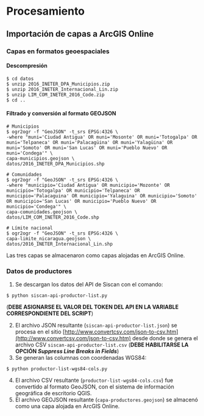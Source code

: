 # Procesamiento

## Importación de capas a ArcGIS Online

### Capas en formatos geoespaciales
#### Descompresión
```terminal
$ cd datos
$ unzip 2016_INETER_DPA_Municipios.zip
$ unzip 2016_INETER_Internacional_Lin.zip
$ unzip LIM_COM_INETER_2016_Code.zip
$ cd ..
```

#### Filtrado y conversión al formato GEOJSON
```terminal
# Municipios
$ ogr2ogr -f "GeoJSON" -t_srs EPSG:4326 \
-where "muni='Ciudad Antigua' OR muni='Mosonte' OR muni='Totogalpa' OR muni='Telpaneca' OR muni='Palacagüina' OR muni='Yalagüina' OR muni='Somoto' OR muni='San Lucas' OR muni='Pueblo Nuevo' OR muni='Condega'" \
capa-municipios.geojson \
datos/2016_INETER_DPA_Municipios.shp

# Comunidades
$ ogr2ogr -f "GeoJSON" -t_srs EPSG:4326 \
-where "municipio='Ciudad Antigua' OR municipio='Mozonte' OR municipio='Totogalpa' OR municipio='Telpaneca' OR municipio='Palacaguina' OR municipio='Yalaguina' OR municipio='Somoto' OR municipio='San Lucas' OR municipio='Pueblo Nuevo' OR municipio='Condega'" \
capa-comunidades.geojson \
datos/LIM_COM_INETER_2016_Code.shp

# Límite nacional
$ ogr2ogr -f "GeoJSON" -t_srs EPSG:4326 \
capa-limite_nicaragua.geojson \
datos/2016_INETER_Internacional_Lin.shp
```
Las tres capas se almacenaron como capas alojadas en ArcGIS Online.

### Datos de productores
1. Se descargan los datos del API de Siscan con el comando:
```terminal
$ python siscan-api-productor-list.py
```
(**DEBE ASIGNARSE EL VALOR DEL TOKEN DEL API EN LA VARIABLE CORRESPONDIENTE DEL SCRIPT**)

2. El archivo JSON resultante (```siscan-api-productor-list.json```) se procesa en el sitio [http://www.convertcsv.com/json-to-csv.htm](http://www.convertcsv.com/json-to-csv.htm) desde donde se genera el archivo CSV ```siscan-api-productor-list.csv``` (**DEBE HABILITARSE LA OPCIÓN _Suppress Line Breaks in Fields_**)
3. Se generan las columnas con coordenadas WGS84:
```terminal
$ python productor-list-wgs84-cols.py
```
4. El archivo CSV resultante (```productor-list-wgs84-cols.csv```) fue convertido al formato GeoJSON, con el sistema de información geográfica de escritorio QGIS.
5. El archivo GEOJSON resultante (```capa-productores.geojson```) se almacenó como una capa alojada en ArcGIS Online.
